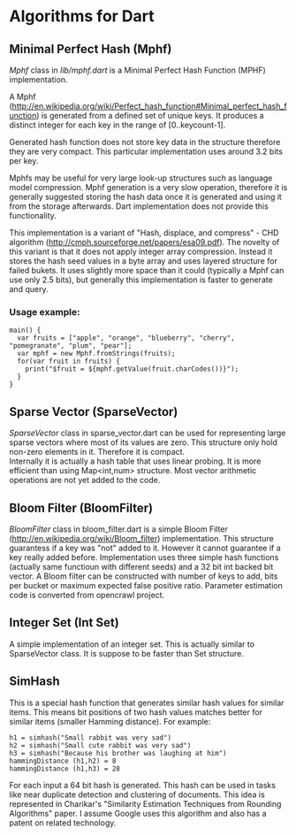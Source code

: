 #  Algorithms for Dart 

## Minimal Perfect Hash (Mphf)

*Mphf* class in *lib/mphf.dart* is a Minimal Perfect Hash Function (MPHF) implementation.

A Mphf (http://en.wikipedia.org/wiki/Perfect_hash_function#Minimal_perfect_hash_function) is generated from a defined set of unique keys. It produces a distinct integer for each key in the range of [0..keycount-1].

Generated hash function does not store key data in the structure therefore they are very compact. 
This particular implementation uses around 3.2 bits per key. 
 
Mphfs may be useful for very large look-up structures such as language model compression. 
Mphf generation is a very slow operation, therefore it is generally suggested storing the hash data once it is generated and using it from the storage afterwards. 
Dart implementation does not provide this functionality.

This implementation is a variant of "Hash, displace, and compress" - CHD algorithm (http://cmph.sourceforge.net/papers/esa09.pdf). 
The novelty of this variant is that it does not apply integer array compression. Instead it stores the hash seed values in a byte array and uses layered structure for failed bukets.
It uses slightly more space than it could (typically a Mphf can use only 2.5 bits), but generally this implementation is faster to generate and query. 

### Usage example:

	main() {
	  var fruits = ["apple", "orange", "blueberry", "cherry", "pomegranate", "plum", "pear"];
	  var mphf = new Mphf.fromStrings(fruits);
	  for(var fruit in fruits) {
	    print("$fruit = ${mphf.getValue(fruit.charCodes())}");
	  }
	}

## Sparse Vector (SparseVector)
*SparseVector* class in sparse_vector.dart can be used for representing large sparse vectors where most of its values are zero. 
This structure only hold non-zero elements in it. Therefore it is compact.   
Internally it is actually a hash table that uses linear probing. It is more efficient than using Map<int,num> structure. Most vector arithmetic operations are not yet added to the code.

## Bloom Filter (BloomFilter)
*BloomFilter* class in bloom_filter.dart is a simple Bloom Filter (http://en.wikipedia.org/wiki/Bloom_filter) implementation. 
This structure guarantess if a key was "not" added to it. However it cannot guarantee if a key really added before.
Implementation uses three simple hash functions (actually same functioun with different seeds) and a 32 bit int backed bit vector.
A Bloom filter can be constructed with number of keys to add, bits per bucket or maximum expected false positive ratio. Parameter estimation code is 
converted from opencrawl project.

## Integer Set (Int Set)  
A simple implementation of an integer set. This is actually similar to SparseVector class. It is suppose to be
faster than Set<int> structure.

## SimHash
This is a special hash function that generates similar hash values for similar items. This means
bit positions of two hash values matches better for similar items (smaller Hamming distance).  For example:  
	
	h1 = simhash("Small rabbit was very sad")
	h2 = simhash("Small cute rabbit was very sad")
	h3 = simhash("Because his brother was laughing at him")
	hammingDistance (h1,h2) = 8
	hammingDistance (h1,h3) = 28
	
For each input a 64 bit hash is generated. This hash can be used in tasks like near duplicate detection and clustering of documents.
This idea is represented in Charikar's "Similarity Estimation Techniques from Rounding Algorithms" paper. I assume Google uses this
algorithm and also has a patent on related technology.
 



 

